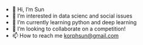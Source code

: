 - 👋 Hi, I’m Sun
- 👀 I’m interested in data scienc and social issues
- 🌱 I’m currently learning python and deep learning
- 💞️ I’m looking to collaborate on a competition!
- 📫 How to reach me korphsun@gmail.com

<!---
korphsun/korphsun is a ✨ special ✨ repository because its `README.md` (this file) appears on your GitHub profile.
You can click the Preview link to take a look at your changes.
--->
